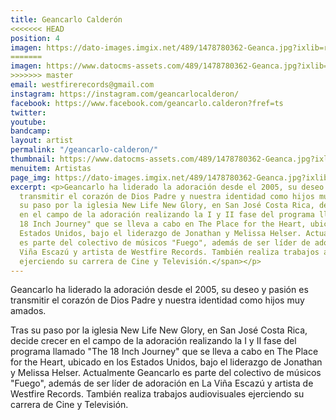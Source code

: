 ```yaml
---
title: Geancarlo Calderón
<<<<<<< HEAD
position: 4
imagen: https://dato-images.imgix.net/489/1478780362-Geanca.jpg?ixlib=rb-1.1.0&ch=DPR%2CWidth&auto=compress%2Cformat
=======
imagen: https://www.datocms-assets.com/489/1478780362-Geanca.jpg?ixlib=rb-1.1.0&ch=DPR%2CWidth&auto=compress%2Cformat
>>>>>>> master
email: westfirerecords@gmail.com
instagram: https://instagram.com/geancarlocalderon/
facebook: https://www.facebook.com/geancarlo.calderon?fref=ts
twitter: 
youtube: 
bandcamp: 
layout: artist
permalink: "/geancarlo-calderon/"
thumbnail: https://www.datocms-assets.com/489/1478780362-Geanca.jpg?ixlib=rb-1.1.0&ch=DPR%2CWidth&auto=compress%2Cformat&w=370
menuitem: Artistas
page_img: https://dato-images.imgix.net/489/1478780362-Geanca.jpg?ixlib=rb-1.1.0&ch=DPR%2CWidth&auto=compress%2Cformat
excerpt: <p>Geancarlo ha liderado la adoración desde el 2005, su deseo y pasión es
  transmitir el corazón de Dios Padre y nuestra identidad como hijos muy amados.</p><p><span>Tras
  su paso por la iglesia New Life New Glory, en San José Costa Rica, decide crecer
  en el campo de la adoración realizando la I y II fase del programa llamado "The
  18 Inch Journey" que se lleva a cabo en The Place for the Heart, ubicado en los
  Estados Unidos, bajo el liderazgo de Jonathan y Melissa Helser. Actualmente Geancarlo
  es parte del colectivo de músicos "Fuego", además de ser líder de adoración en La
  Viña Escazú y artista de Westfire Records. También realiza trabajos audiovisuales
  ejerciendo su carrera de Cine y Televisión.</span></p>
---
```


<p>Geancarlo ha liderado la adoración desde el 2005, su deseo y pasión es transmitir el corazón de Dios Padre y nuestra identidad como hijos muy amados.</p><p><span>Tras su paso por la iglesia New Life New Glory, en San José Costa Rica, decide crecer en el campo de la adoración realizando la I y II fase del programa llamado "The 18 Inch Journey" que se lleva a cabo en The Place for the Heart, ubicado en los Estados Unidos, bajo el liderazgo de Jonathan y Melissa Helser. Actualmente Geancarlo es parte del colectivo de músicos "Fuego", además de ser líder de adoración en La Viña Escazú y artista de Westfire Records. También realiza trabajos audiovisuales ejerciendo su carrera de Cine y Televisión.</span></p>